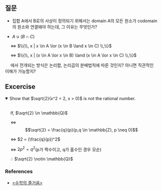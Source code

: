 
## 질문

- 집합 A에서 B로의 사상이 정의되기 위해서는 domain A의 모든 원소가 codomain의 원소와 연결돼야 하는데, 그 이유는 무엇인가?

- $A \cup (B \cap C)$ 

&emsp; $\Leftrightarrow$ $\\{\\,  x | x \in A \lor (x \in B \land x \in C)  \\,\\}$

&emsp; $\Leftrightarrow$ $\\{\\,  x | (x \in A \lor x \in B) \land (x \in A \lor x \in C)  \\,\\}$

&emsp; 에서 전개되는 방식은 논리합, 논리곱의 분배법칙에 따른 것인지? 아니면 직관적인 이해가 가능할지?

## Excercise

<details open>
<summary>Show that $\sqrt{2}(x^2 = 2, x > 0)$ is not the rational number.</summary>
<br>

&emsp; If, $\sqrt{2} \in \mathbb{Q}$

&emsp; $\Leftrightarrow$ $$\sqrt{2} = \frac{q}{p}(p,q \in \mathbb{Z}, p \neq 0)$$

&emsp; $\Leftrightarrow$ $2 = (\frac{q}{p})^2$

&emsp; $\Leftrightarrow$ $2p^2 = q^2$(p가 짝수이고, q가 홀수인 경우 모순)

&emsp; $\therefore$ $\sqrt{2} \notin \mathbb{Q}$

</details>

### References

- [<수학의 즐거움>](https://www.youtube.com/@enjoyingmath9346)
